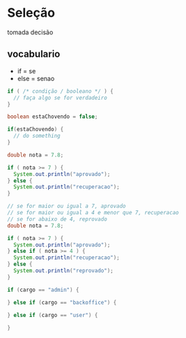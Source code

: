 # Seleção

tomada decisão

## vocabulario

- if = se
- else = senao

```java
if ( /* condição / booleano */ ) {
  // faça algo se for verdadeiro
}
```

```java
boolean estaChovendo = false;

if(estaChovendo) {
  // do something
}
```

```java
double nota = 7.8;

if ( nota >= 7 ) {
  System.out.println("aprovado");
} else {
  System.out.println("recuperacao");
}
```

```java
// se for maior ou igual a 7, aprovado
// se for maior ou igual a 4 e menor que 7, recuperacao
// se for abaixo de 4, reprovado
double nota = 7.8;

if ( nota >= 7 ) {
  System.out.println("aprovado");
} else if ( nota >= 4 ) {
  System.out.println("recuperacao");
} else {
  System.out.println("reprovado");
}
```

```java
if (cargo == "admin") {

} else if (cargo == "backoffice") {

} else if (cargo == "user") {
  
}
```
